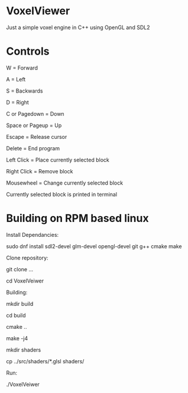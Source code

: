 # VoxelViewer
Just a simple voxel engine in C++ using OpenGL and SDL2


# Controls

W = Forward

A = Left

S = Backwards

D = Right

C or Pagedown = Down

Space or Pageup = Up

Escape = Release cursor

Delete = End program

Left Click = Place currently selected block

Right Click = Remove block

Mousewheel = Change currently selected block

Currently selected block is printed in terminal

# Building on RPM based linux

Install Dependancies:

sudo dnf install sdl2-devel glm-devel opengl-devel git g++ cmake make

Clone repository:

git clone ...

cd VoxelVeiwer

Building:

mkdir build

cd build

cmake ..

make -j4

mkdir shaders

cp ../src/shaders/*.glsl shaders/


Run:

./VoxelVeiwer
